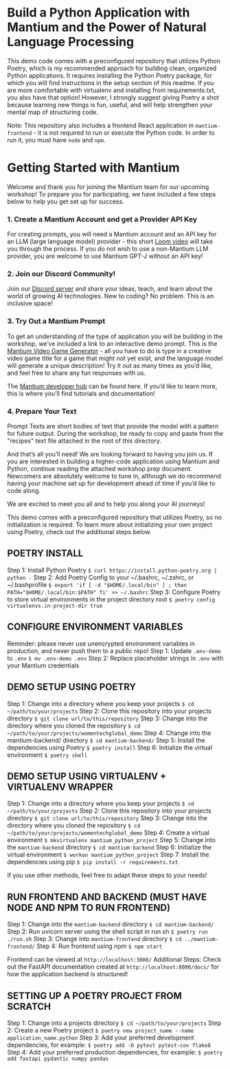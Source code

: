 # Build a Python Application with Mantium and the Power of Natural Language Processing

This demo code comes with a preconfigured repository that utilizes Python Poetry, which is my
recommended approach for building clean, organized Python applications. It requires installing the Python Poetry
package, for which you will find instructions in the setup section of this readme. 
If you are more comfortable with virtualenv and installing from requirements.txt, you also have that option!
However, I strongly suggest giving Poetry a shot because learning new things is fun, useful, and will 
help strengthen your mental map of structuring code.

Note: This repository also includes a frontend React application in `mantium-frontend` - it is not required to run or execute the Python code. In order to run it, you must have `node` and `npm`.

# Getting Started with Mantium
Welcome and thank you for joining the Mantium team for our upcoming workshop! To prepare you for participating, we have included a few steps below to help you get set up for success.

### 1. Create a Mantium Account and get a Provider API Key

For creating prompts, you will need a Mantium account and an API key for an LLM (large language model) provider - this short [Loom video](https://www.loom.com/share/cb6136ebe0694c34a3c72c3f2651678f) will take you through the process. If you do not wish to use a non-Mantium LLM provider, you are welcome to use Mantium GPT-J without an API key!

### 2. Join our Discord Community!

Join our [Discord server](https://discord.com/invite/h9NCwW6mXY) and share your ideas, teach, and learn about the world of growing AI technologies. New to coding? No problem. This is an inclusive space!

### 3. Try Out a Mantium Prompt

To get an understanding of the type of application you will be building in the workshop, we’ve included a link to an interactive demo prompt. This is the [Mantium Video Game Generator](https://share.mantiumai.com/prompt/284001e2-1345-4df9-909a-9c5ba95001c7) - all you have to do is type in a creative video game title for a game that might not yet exist, and the language model will generate a unique description! Try it out as many times as you’d like, and feel free to share any fun responses with us.

The [Mantium developer hub](https://developer.mantiumai.com/) can be found here. If you’d like to learn more, this is where you’ll find tutorials and documentation!

### 4. Prepare Your Text

Prompt Texts are short bodies of text that provide the model with a pattern for future output. During the workshop, be ready to copy and paste from the "recipes" text file attached in the root of this directory.

And that’s all you’ll need! We are looking forward to having you join us. If you are interested in building a higher-code application using Mantium and Python, continue reading the attached workshop prep document. Newcomers are absolutely welcome to tune in, although we do recommend having your machine set up for development ahead of time if you’d like to code along.

We are excited to meet you all and to help you along your AI journeys!



This demo comes with a preconfigured repository that utilizes Poetry, so no initialization is required.
To learn more about initializing your own project using Poetry, check out the additional steps below.


## POETRY INSTALL
Step 1: Install Python Poetry
`$ curl https://install.python-poetry.org | python -`
Step 2: Add Poetry Config to your ~/.bashrc, ~/.zshrc, or ~/.bashprofile
`$ export 'if [ -d "$HOME/.local/bin" ] ; then PATH="$HOME/.local/bin:$PATH" fi' >> ~/.bashrc`
Step 3: Configure Poetry to store virtual environments in the project directory root
`$ poetry config virtualenvs.in-project-dir true`


## CONFIGURE ENVIRONMENT VARIABLES
Reminder: please never use unencrypted environment variables in production, and never push them to a public repo!
Step 1: Update `.env-demo` to `.env`
`$ mv .env-demo .env`
Step 2: Replace placeholder strings in `.env` with your Mantium credentials

## DEMO SETUP USING POETRY
Step 1: Change into a directory where you keep your projects
`$ cd ~/path/to/your/projects`
Step 2: Clone this repository into your projects directory
`$ git clone url/to/this/repository`
Step 3: Change into the directory where you cloned the repository
`$ cd ~/path/to/your/projects/womentechglobal_demo`
Step 4: Change into the mantium-backend/ directory
`$ cd mantium-backend/`
Step 5: Install the dependencies using Poetry
`$ poetry install`
Step 6: Initialize the virtual environment
`$ poetry shell`

## DEMO SETUP USING VIRTUALENV + VIRTUALENV WRAPPER
Step 1: Change into a directory where you keep your projects
`$ cd ~/path/to/your/projects`
Step 2: Clone this repository into your projects directory
`$ git clone url/to/this/repository`
Step 3: Change into the directory where you cloned the repository
`$ cd ~/path/to/your/projects/womentechglobal_demo`
Step 4: Create a virtual environment
`$ mkvirtualenv mantium_python_project`
Step 5: Change into the `mantium-backend` directory
`$ cd mantium-backend`
Step 6: Initialize the virtual environment
`$ workon mantium_python_project`
Step 7: Install the dependencies using pip
`$ pip install -r requirements.txt`

If you use other methods, feel free to adapt these steps to your needs!

## RUN FRONTEND AND BACKEND (MUST HAVE NODE AND NPM TO RUN FRONTEND)
Step 1: Change into the `mantium-backend` directory
`$ cd mantium-backend/`
Step 2: Run uvicorn server using the shell script in run.sh
`$ poetry run ./run.sh`
Step 3: Change into `mantium-frontend` directory
`$ cd ../mantium-frontend/`
Step 4: Run frontend using npm
`$ npm start`

Frontend can be viewed at `http://localhost:3000/`
Additional Steps: Check out the FastAPI documentation created at `http://localhost:8000/docs/` for how the application backend is structured!

## SETTING UP A POETRY PROJECT FROM SCRATCH
Step 1: Change into a projects directory
`$ cd ~/path/to/your/projects`
 Step 2: Create a new Poetry project
`$ poetry new project_name --name application_name.python`
Step 3: Add your preferred development dependencies, for example:
`$ poetry add -D pytest pytest-cov flake8`
Step 4: Add your preferred production dependencies, for example:
`$ poetry add fastapi pydantic numpy pandas`


